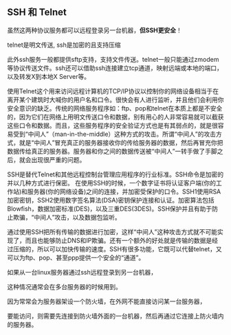 ## SSH 和 Telnet

虽然这两种协议服务都可以远程登录另一台机器，**但SSH更安全**！

telnet是明文传送, ssh是加密的且支持压缩

此外ssh服务一般都提供sftp支持，支持文件传送。telnet一般只能通过zmodem等协议传送文件。ssh还可以借助ssh连接建立tcp通道，映射远端或本地的端口，以及转发X到本地X Server等。

使用Telnet这个用来访问远程计算机的TCP/IP协议以控制你的网络设备相当于在离开某个建筑时大喊你的用户名和口令。很快会有人进行监听，并且他们会利用你安全意识的缺乏。传统的网络服务程序如：ftp、pop和telnet在本质上都是不安全的，因为它们在网络上用明文传送口令和数据，别有用心的人非常容易就可以截获这些口令和数据。而且，这些服务程序的安全验证方式也是有其弱点的，就是很容易受到“中间人”（man-in-the-middle）这种方式的攻击。所谓“中间人”的攻击方式，就是“中间人”冒充真正的服务器接收你的传给服务器的数据，然后再冒充你把数据传给真正的服务器。服务器和你之间的数据传送被“中间人”一转手做了手脚之后，就会出现很严重的问题。

SSH是替代Telnet和其他远程控制台管理应用程序的行业标准。SSH命令是加密的并以几种方式进行保密。 
在使用SSH的时候，一个数字证书将认证客户端(你的工作站)和服务器(你的网络设备)之间的连接，并加密受保护的口令。SSH1使用RSA加密密钥，SSH2使用数字签名算法(DSA)密钥保护连接和认证。加密算法包括Blowfish，数据加密标准(DES)，以及三重DES(3DES)。SSH保护并且有助于防止欺骗，“中间人”攻击，以及数据包监听。

通过使用SSH把所有传输的数据进行加密，这样“中间人”这种攻击方式就不可能实现了，而且也能够防止DNS和IP欺骗。还有一个额外的好处就是传输的数据是经过压缩的，所以可以加快传输的速度。SSH有很多功能，它既可以代替telnet，又可以为ftp、pop、甚至ppp提供一个安全的“通道”。

如果从一台linux服务器通过ssh远程登录到另一台机器， 

这种情况通常会在多台服务器的时候用到。 

因为常常会为服务器架设一个防火墙，在外网不能直接访问某一台服务器， 

要能访问，则需要先连接到防火墙外面的一台机器，然后再通过它连接上防火墙内的服务器。 